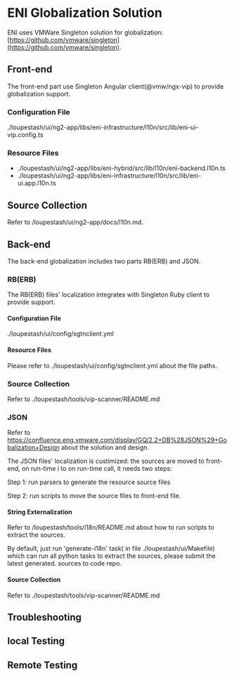 # ENI Globalization Solution

ENI uses VMWare Singleton solution for globalization: [https://github.com/vmware/singleton](https://github.com/vmware/singleton).


## Front-end

The front-end part use Singleton Angular client(@vmw/ngx-vip) to provide globalization support.

### Configuration File

./loupestash/ui/ng2-app/libs/eni-infrastructure/l10n/src/lib/eni-ui-vip.config.ts

### Resource Files
- ./loupestash/ui/ng2-app/libs/eni-hybrid/src/lib/l10n/eni-backend.l10n.ts
- ./loupestash/ui/ng2-app/libs/eni-infrastructure/l10n/src/lib/eni-ui.app.l10n.ts

## Source Collection

Refer to /loupestash/ui/ng2-app/docs/l10n.md.


## Back-end

The back-end globalization includes two parts RB(ERB) and JSON.

### RB(ERB)

The RB(ERB) files' localization integrates with Singleton Ruby client to provide support.

#### Configuration File

./loupestash/ui/config/sgtnclient.yml

#### Resource Files

Please refer to ./loupestash/ui/config/sgtnclient.yml about the file paths.

### Source Collection

Refer to ./loupestash/tools/vip-scanner/README.md

### JSON

Refer to https://confluence.eng.vmware.com/display/GQ/2.2+DB%28JSON%29+Gobalization+Design about the solution and design.

The JSON files' localization is custimized: the sources are moved to front-end, on run-time i to  on run-time call, it needs two steps:

Step 1: run parsers to generate the resource source files

Step 2: run scripts to move the source files to front-end file.

#### String Externalization

Refer to /loupestash/tools/i18n/README.md about how to run scripts to extract the sources.

By default, just run 'generate-i18n' task( in file ./loupestash/ui/Makefile) which can run all python tasks to extract the sources, please submit the latest generated. sources to code repo.

#### Source Collection

Refer to ./loupestash/tools/vip-scanner/README.md


## Troubleshooting

## local Testing

## Remote Testing